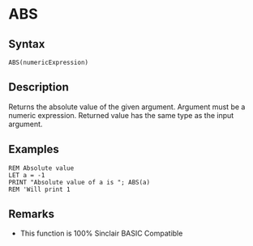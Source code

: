 # ABS

## Syntax


```
ABS(numericExpression)
```


## Description

Returns the absolute value of the given argument.
Argument must be a numeric expression. Returned value has the same type as the input argument.

## Examples


```
REM Absolute value
LET a = -1
PRINT "Absolute value of a is "; ABS(a)
REM 'Will print 1
```


## Remarks

* This function is 100% Sinclair BASIC Compatible
